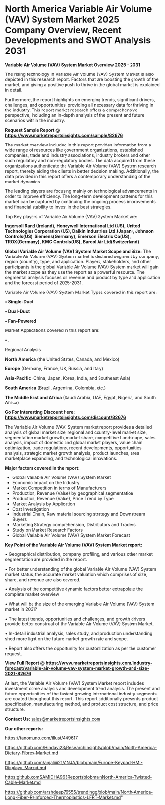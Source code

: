 # North America Variable Air Volume (VAV) System Market 2025 Company Overview, Recent Developments and SWOT Analysis 2031

<Strong> Variable Air Volume (VAV) System Market Overview 2025 - 2031</strong>

The rising technology in Variable Air Volume (VAV) System Market is also depicted in this research report. Factors that are boosting the growth of the market, and giving a positive push to thrive in the global market is explained in detail.

Furthermore, the report highlights on emerging trends, significant drivers, challenges, and opportunities, providing all necessary data for thriving in the industry. This report market research offers a comprehensive perspective, including an in-depth analysis of the present and future scenarios within the industry.

<strong>Request Sample Report @ <a href=https://www.marketreportsinsights.com/sample/82676>https://www.marketreportsinsights.com/sample/82676</a></strong>

The market overview included in this report provides information from a wide range of resources like government organizations, established companies, trade and industry associations, industry brokers and other such regulatory and non-regulatory bodies. The data acquired from these organizations authenticate the Variable Air Volume (VAV) System research report, thereby aiding the clients in better decision making. Additionally, the data provided in this report offers a contemporary understanding of the market dynamics.

The leading players are focusing mainly on technological advancements in order to improve efficiency. The long-term development patterns for this market can be captured by continuing the ongoing process improvements and financial stability to invest in the best strategies.

Top Key players of Variable Air Volume (VAV) System Market are:

<strong>Ingersoll Rand (Ireland), Honeywell International Ltd (US), United Technologies Corporation (US), Daikin Industries Ltd.(Japan), Johnson Controls(US), Siemens(Germany), Emerson Electric Co(US), TROX(Germany), KMC Controls(US), Barcol Air Ltd(Switzerland)</strong>

<strong><b>Global Variable Air Volume (VAV) System Market Scope and Size:</b></strong>
The Variable Air Volume (VAV) System market is declared segment by company, region (country), type, and application. Players, stakeholders, and other participants in the global Variable Air Volume (VAV) System market will gain the market scope as they use the report as a powerful resource. The segmental analysis focuses on revenue and product by type and application and the forecast period of 2025-2031.

Variable Air Volume (VAV) System Market Types covered in this report are:

<strong>• Single-Duct

• Dual-Duct

• Fan-Powered</strong>

Market Applications covered in this report are:

<strong>• .</strong> 

Regional Analysis

<strong>North America</strong> (the United States, Canada, and Mexico)

<strong>Europe</strong> (Germany, France, UK, Russia, and Italy)

<strong>Asia-Pacific</strong> (China, Japan, Korea, India, and Southeast Asia)

<strong>South America</strong> (Brazil, Argentina, Colombia, etc.)

<strong>The Middle East and Africa</strong> (Saudi Arabia, UAE, Egypt, Nigeria, and South Africa)

<strong>Go For Interesting Discount Here: <a href=https://www.marketreportsinsights.com/discount/82676>https://www.marketreportsinsights.com/discount/82676</a></strong>

The Variable Air Volume (VAV) System market report provides a detailed analysis of global market size, regional and country-level market size, segmentation market growth, market share, competitive Landscape, sales analysis, impact of domestic and global market players, value chain optimization, trade regulations, recent developments, opportunities analysis, strategic market growth analysis, product launches, area marketplace expanding, and technological innovations.

<strong><b>Major factors covered in the report:</b></strong>
<ul>
  <li>Global Variable Air Volume (VAV) System Market </li>
  <li>Economic Impact on the Industry</li>
  <li>Market Competition in terms of Manufacturers</li>
  <li>Production, Revenue (Value) by geographical segmentation</li>
  <li>Production, Revenue (Value), Price Trend by Type</li>
  <li>Market Analysis by Application</li>
  <li>Cost Investigation</li>
  <li>Industrial Chain, Raw material sourcing strategy and Downstream Buyers</li>
  <li>Marketing Strategy comprehension, Distributors and Traders</li>
  <li>Study on Market Research Factors</li>
  <li>Global Variable Air Volume (VAV) System Market Forecast</li>
</ul>

<strong><b>Key Point of the Variable Air Volume (VAV) System Market report:</b></strong>

• Geographical distribution, company profiling, and various other market segmentation are provided in the report.

• For better understanding of the global Variable Air Volume (VAV) System market status, the accurate market valuation which comprises of size, share, and revenue are also covered.

• Analysis of the competitive dynamic factors better extrapolate the complete market overview

• What will be the size of the emerging Variable Air Volume (VAV) System market in 2031?

• The latest trends, opportunities and challenges, and growth drivers provide better construal of the Variable Air Volume (VAV) System Market.

• In-detail industrial analysis, sales study, and production understanding shed more light on the future market growth rate and scope.

• Report also offers the opportunity for customization as per the customer request.

<strong><b>View Full Report @ <a href=https://www.marketreportsinsights.com/industry-forecast/variable-air-volume-vav-system-market-growth-and-size-2021-82676>https://www.marketreportsinsights.com/industry-forecast/variable-air-volume-vav-system-market-growth-and-size-2021-82676</a></b></strong>


At last, the Variable Air Volume (VAV) System Market report includes investment come analysis and development trend analysis. The present and future opportunities of the fastest growing international industry segments are coated throughout this report. This report additionally presents product specification, manufacturing method, and product cost structure, and price structure.

<strong>Contact Us:</strong>
sales@marketreportsinsights.com

<strong>Our other reports:</strong>

<a href=https://tanomuno.com/illust/449617>https://tanomuno.com/illust/449617</a>

<a href=https://github.com/Hindavi23/Researchinsights/blob/main/North-America-Dietary-Fibres-Market.md>https://github.com/Hindavi23/Researchinsights/blob/main/North-America-Dietary-Fibres-Market.md</a>

<a href=https://github.com/anjaliiii21/ANJA/blob/main/Europe-Keypad-HMI-Displays-Market.md>https://github.com/anjaliiii21/ANJA/blob/main/Europe-Keypad-HMI-Displays-Market.md</a>

<a href=https:github.comSAMIDHA963ReportsblobmainNorth-America-Twisted-Cable-Market.md>https:github.comSAMIDHA963ReportsblobmainNorth-America-Twisted-Cable-Market.md</a>

<a href=https://github.com/arshdeep76555/trendingg/blob/main/North-America-Long-Fiber-Reinforced-Thermoplastics-LFRT-Market.md>https://github.com/arshdeep76555/trendingg/blob/main/North-America-Long-Fiber-Reinforced-Thermoplastics-LFRT-Market.md</a>"
